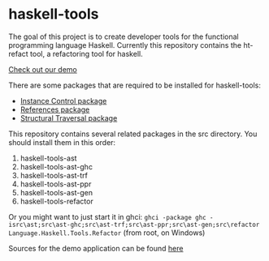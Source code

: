 # haskell-tools
The goal of this project is to create developer tools for the functional programming language Haskell. Currently this repository contains the ht-refact tool, a refactoring tool for haskell.

[Check out our demo](http://haskelltools.org)

There are some packages that are required to be installed for haskell-tools:
  - [Instance Control package](https://github.com/nboldi/instance-control)
  - [References package](https://github.com/nboldi/references)
  - [Structural Traversal package](https://github.com/nboldi/structural-traversal)
  
This repository contains several related packages in the src directory. You should install them in this order:
  1. haskell-tools-ast
  2. haskell-tools-ast-ghc
  3. haskell-tools-ast-trf
  4. haskell-tools-ast-ppr
  5. haskell-tools-ast-gen
  6. haskell-tools-refactor

Or you might want to just start it in ghci: `ghci -package ghc -isrc\ast;src\ast-ghc;src\ast-trf;src\ast-ppr;src\ast-gen;src\refactor Language.Haskell.Tools.Refactor` (from root, on Windows)

Sources for the demo application can be found [here](https://github.com/kelemzol/haskell-tools-demo)

